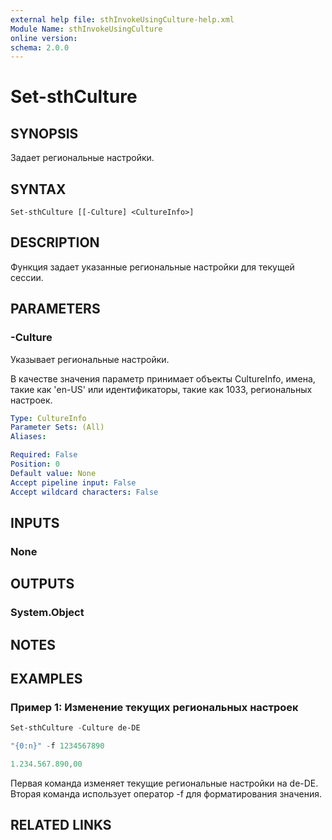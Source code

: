 ```yaml
---
external help file: sthInvokeUsingCulture-help.xml
Module Name: sthInvokeUsingCulture
online version:
schema: 2.0.0
---
```


# Set-sthCulture

## SYNOPSIS
Задает региональные настройки.

## SYNTAX

```
Set-sthCulture [[-Culture] <CultureInfo>]
```

## DESCRIPTION
Функция задает указанные региональные настройки для текущей сессии.

## PARAMETERS

### -Culture
Указывает региональные настройки.

В качестве значения параметр принимает объекты CultureInfo, имена, такие как 'en-US' или идентификаторы, такие как 1033, региональных настроек.

```yaml
Type: CultureInfo
Parameter Sets: (All)
Aliases:

Required: False
Position: 0
Default value: None
Accept pipeline input: False
Accept wildcard characters: False
```

## INPUTS

### None

## OUTPUTS

### System.Object
## NOTES

## EXAMPLES

### Пример 1: Изменение текущих региональных настроек
```powershell
Set-sthCulture -Culture de-DE

"{0:n}" -f 1234567890

1.234.567.890,00
```

Первая команда изменяет текущие региональные настройки на de-DE.\
Вторая команда использует оператор -f для форматирования значения.

## RELATED LINKS
